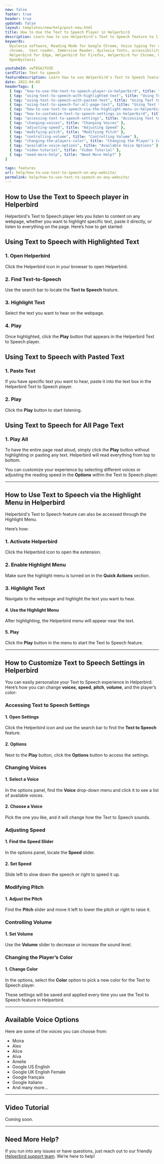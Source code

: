 ```yaml
---
new: false
footer: true
header: true
updated: false
layout: templates/new/help/post-new.html
title: How to Use the Text to Speech Player in Helperbird
description: Learn how to use Helperbird's Text to Speech feature to listen to any text on a webpage. Whether you want to hear highlighted text, paste your own, or listen to an entire page, this guide shows you how. Plus, customize the voice, speed, and more to make it just right for you.
keywords:
  Dyslexia software, Reading Mode for Google Chrome, Voice typing for chrome, Text to speech for
  chrome,  text reader, Immersive Reader, dyslexia fonts, accessibility software, dyslexia software,
  Helperbird for Edge, Helperbird for Firefox, Helperbird for Chrome, Opendyslexic for Chrome,
  OpenDyslexic

youtubeId: vwT8SAJfU3E
cardTitle: Text to speech
featureDescription: Learn how to use Helperbird's Text to Speech feature to listen to any text on a webpage. Whether you want to hear highlighted text, paste your own, or listen to an entire page, this guide shows you how. Plus, customize the voice, speed, and more to make it just right for you.
date: 2022-04-05
headerTags: [
  { tag: "how-to-use-the-text-to-speech-player-in-helperbird", title: "How to Use the Text to Speech player in Helperbird" },
  { tag: "using-text-to-speech-with-highlighted-text", title: "Using Text to Speech with Highlighted Text" },
  { tag: "using-text-to-speech-with-pasted-text", title: "Using Text to Speech with Pasted Text" },
  { tag: "using-text-to-speech-for-all-page-text", title: "Using Text to Speech for All Page Text" },
  { tag: "how-to-use-text-to-speech-via-the-highlight-menu-in-helperbird", title: "How to Use Text to Speech via the Highlight Menu in Helperbird" },
  { tag: "how-to-customize-text-to-speech-settings-in-helperbird", title: "How to Customize Text to Speech Settings in Helperbird" },
  { tag: "accessing-text-to-speech-settings", title: "Accessing Text to Speech Settings" },
  { tag: "changing-voices", title: "Changing Voices" },
  { tag: "adjusting-speed", title: "Adjusting Speed" },
  { tag: "modifying-pitch", title: "Modifying Pitch" },
  { tag: "controlling-volume", title: "Controlling Volume" },
  { tag: "changing-the-players-color", title: "Changing the Player’s Color" },
  { tag: "available-voice-options", title: "Available Voice Options" },
  { tag: "video-tutorial", title: "Video Tutorial" },
  { tag: "need-more-help", title: "Need More Help?" }
]

tags: features
url: help/how-to-use-text-to-speech-on-any-website/
permalink: help/how-to-use-text-to-speech-on-any-website/
---
```


## How to Use the Text to Speech player in Helperbird

Helperbird's Text to Speech player lets you listen to content on any webpage, whether you want to highlight specific text, paste it directly, or listen to everything on the page. Here’s how to get started:

## Using Text to Speech with Highlighted Text

### 1. Open Helperbird

Click the Helperbird icon in your browser to open Helperbird.

### 2. Find Text-to-Speech

Use the search bar to locate the **Text to Speech** feature.

### 3. Highlight Text

Select the text you want to hear on the webpage.

### 4. Play

Once highlighted, click the **Play** button that appears in the Helperbird Text to Speech player.

## Using Text to Speech with Pasted Text

### 1. Paste Text

If you have specific text you want to hear, paste it into the text box in the Helperbird Text to Speech player.

### 2. Play

Click the **Play** button to start listening.

## Using Text to Speech for All Page Text

### 1. Play All

To have the entire page read aloud, simply click the **Play** button without highlighting or pasting any text. Helperbird will read everything from top to bottom.

You can customize your experience by selecting different voices or adjusting the reading speed in the **Options** within the Text to Speech player.

---

## How to Use Text to Speech via the Highlight Menu in Helperbird

Helperbird's Text to Speech feature can also be accessed through the Highlight Menu. 

Here’s how:

### 1. Activate Helperbird

Click the Helperbird icon to open the extension.

### 2. Enable Highlight Menu

Make sure the highlight menu is turned on in the **Quick Actions** section.

### 3. Highlight Text

Navigate to the webpage and highlight the text you want to hear.

#### 4. Use the Highlight Menu

After highlighting, the Helperbird menu will appear near the text.

#### 5. Play

Click the **Play** button in the menu to start the Text to Speech feature.

---

## How to Customize Text to Speech Settings in Helperbird

You can easily personalize your Text to Speech experience in Helperbird. Here’s how you can change **voices**, **speed**, **pitch**, **volume**, and the player’s color:

### Accessing Text to Speech Settings

#### 1. Open Settings

Click the Helperbird icon and use the search bar to find the **Text to Speech** feature.

#### 2. Options

Next to the **Play** button, click the **Options** button to access the settings.

### Changing Voices

#### 1. Select a Voice

In the options panel, find the **Voice** drop-down menu and click it to see a list of available voices.

#### 2. Choose a Voice

Pick the one you like, and it will change how the Text to Speech sounds.

### Adjusting Speed

#### 1. Find the Speed Slider

In the options panel, locate the **Speed** slider.

#### 2. Set Speed

Slide left to slow down the speech or right to speed it up.

### Modifying Pitch

#### 1. Adjust the Pitch

Find the **Pitch** slider and move it left to lower the pitch or right to raise it.

### Controlling Volume

#### 1. Set Volume

Use the **Volume** slider to decrease or increase the sound level.

### Changing the Player’s Color

#### 1. Change Color

In the options, select the **Color** option to pick a new color for the Text to Speech player.

These settings will be saved and applied every time you use the Text to Speech feature in Helperbird.

---

## Available Voice Options

Here are some of the voices you can choose from:

- Moira
- Alex
- Alice
- Alva
- Amelie
- Google US English
- Google UK English Female
- Google français
- Google italiano
- And many more...

---

## Video Tutorial

Coming soon.

---

## Need More Help?

If you run into any issues or have questions, just reach out to our friendly [Helperbird support team](/support). We’re here to help!
